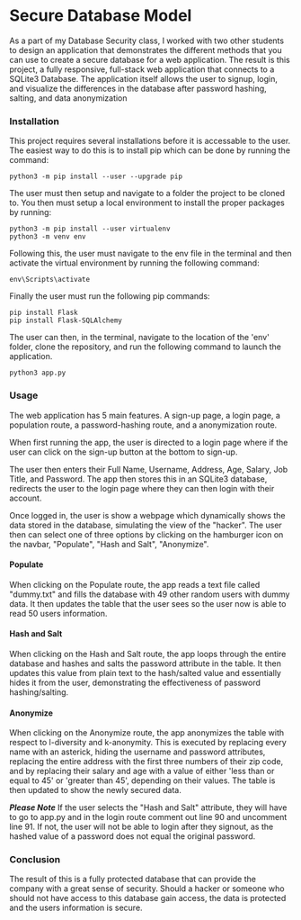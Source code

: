 # Secure Database Model
As a part of my Database Security class, I worked with two other students to design an application that demonstrates the different methods that you can use to create a secure database for a web application. The result is this project, a fully responsive, full-stack web application that connects to a SQLite3 Database. The application itself allows the user to signup, login, and visualize the differences in the database after password hashing, salting, and data anonymization

### Installation
This project requires several installations before it is accessable to the user. The easiest way to do this is to install pip which can be done by running the command:
```
python3 -m pip install --user --upgrade pip
```
The user must then setup and navigate to a folder the project to be cloned to. You then must setup a local environment to install the proper packages by running:
```
python3 -m pip install --user virtualenv
python3 -m venv env
```
Following this, the user must navigate to the env file in the terminal and then activate the virtual environment by running the following command:
```
env\Scripts\activate
```

Finally the user must run the following pip commands:
```
pip install Flask
pip install Flask-SQLAlchemy
```
The user can then, in the terminal, navigate to the location of the 'env' folder, clone the repository, and run the following command to launch the application.
```
python3 app.py
```

### Usage
The web application has 5 main features. A sign-up page, a login page, a population route, a password-hashing route, and a anonymization route. 

When first running the app, the user is directed to a login page where if the user can click on the sign-up button at the bottom to sign-up. 

The user then enters their Full Name, Username, Address, Age, Salary, Job Title, and Password. The app then stores this in an SQLite3 database, redirects the user to the login page where they can then login with their account.

Once logged in, the user is show a webpage which dynamically shows the data stored in the database, simulating the view of the "hacker". The user then can select one of three options by clicking on the hamburger icon on the navbar, "Populate", "Hash and Salt", "Anonymize".

#### Populate
When clicking on the Populate route, the app reads a text file called "dummy.txt" and fills the database with 49 other random users with dummy data. It then updates the table that the user sees so the user now is able to read 50 users information.

#### Hash and Salt
When clicking on the Hash and Salt route, the app loops through the entire database and hashes and salts the password attribute in the table. It then updates this value from plain text to the hash/salted value and essentially hides it from the user, demonstrating the effectiveness of password hashing/salting.

#### Anonymize
When clicking on the Anonymize route, the app anonymizes the table with respect to l-diversity and k-anonymity. This is executed by replacing every name with an asterick, hiding the username and password attributes, replacing the entire address with the first three numbers of their zip code, and by replacing their salary and age with a value of either 'less than or equal to 45' or 'greater than 45', depending on their values. The table is then updated to show the newly secured data.

***Please Note*** 
If the user selects the "Hash and Salt" attribute, they will have to go to app.py and in the login route comment out line 90 and uncomment line 91. If not, the user will not be able to login after they signout, as the hashed value of a password does not equal the original password.

### Conclusion
The result of this is a fully protected database that can provide the company with a great sense of security. Should a hacker or someone who should not have access to this database gain access, the data is protected and the users information is secure.
